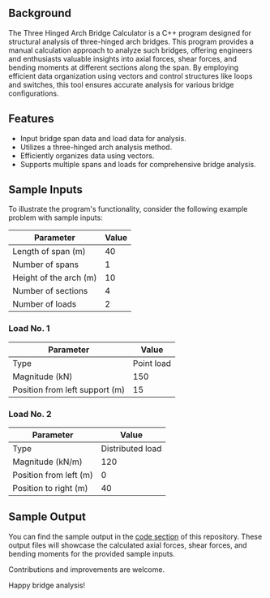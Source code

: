## Background

The Three Hinged Arch Bridge Calculator is a C++ program designed for structural analysis of three-hinged arch bridges. This program provides a manual calculation approach to analyze such bridges, offering engineers and enthusiasts valuable insights into axial forces, shear forces, and bending moments at different sections along the span. By employing efficient data organization using vectors and control structures like loops and switches, this tool ensures accurate analysis for various bridge configurations.

## Features

- Input bridge span data and load data for analysis.
- Utilizes a three-hinged arch analysis method.
- Efficiently organizes data using vectors.
- Supports multiple spans and loads for comprehensive bridge analysis.

## Sample Inputs

To illustrate the program's functionality, consider the following example problem with sample inputs:

| Parameter                     | Value        |
| ----------------------------- | ------------ |
| Length of span (m)            | 40           |
| Number of spans               | 1            |
| Height of the arch (m)        | 10           |
| Number of sections            | 4            |
| Number of loads               | 2            |

### Load No. 1

| Parameter                     | Value        |
| ----------------------------- | ------------ |
| Type                          | Point load   |
| Magnitude (kN)                | 150          |
| Position from left support (m)| 15           |

### Load No. 2

| Parameter                     | Value        |
| ----------------------------- | ------------ |
| Type                          | Distributed load |
| Magnitude (kN/m)              | 120          |
| Position from left (m)        | 0            |
| Position to right (m)         | 40           |


## Sample Output

You can find the sample output in the [code section](https://github.com/rulkimi/bridge-stress-analysis/raw/main/sample-output.jpg) of this repository. These output files will showcase the calculated axial forces, shear forces, and bending moments for the provided sample inputs.

Contributions and improvements are welcome.

Happy bridge analysis!
